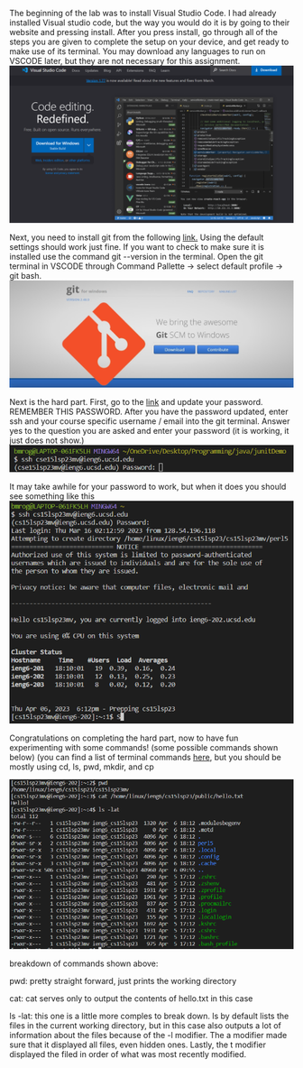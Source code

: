 The beginning of the lab was to install Visual Studio Code. I had already installed Visual studio code,
but the way you would do it is by going to their website and pressing install. After you press install, go through all of the steps you are given to complete
the setup on your device, and get ready to make use of its terminal. You may download any languages to run on VSCODE later, but they are not necessary for this assignment. ![Image](VSC.png)

Next, you need to install git from the following [link.](https://gitforwindows.org/.) Using the default settings should work just fine. If you want to check to make sure it is installed use the command git --version in the terminal. Open the git terminal in VSCODE through Command Pallette -> select default profile -> git bash. ![Image](git-img.jpeg)


Next is the hard part. First, go to the [link](https://sdacs.ucsd.edu/~icc/index.php) and update your password.  REMEMBER THIS PASSWORD. After you have the password updated, enter ssh and your course specific username / email into the git terminal. Answer yes to the question you are asked and enter your password (it is working, it just does not show.) ![Image](ssh.png)

It may take awhile for your password to work, but when it does you should see something like this ![Image](finally.png)

Congratulations on completing the hard part, now to have fun experimenting with some commands! (some possible commands shown below)
(you can find a list of terminal commands [here](https://www.gnu.org/software/bash/manual/bash.html), but you should be mostly using cd, ls, pwd, mkdir, and cp

![Image](commands.png)

breakdown of commands shown above:

pwd: pretty straight forward, just prints the working directory

cat: cat serves only to output the contents of hello.txt in this case

ls -lat: this one is a little more comples to break down. ls by default lists the files in the current working directory, but in this case also outputs a lot of information about the files because of the -l modifier. The a modifier made sure that it displayed all files, even hidden ones. Lastly, the t modifier displayed the filed in order of what was most recently modified.
